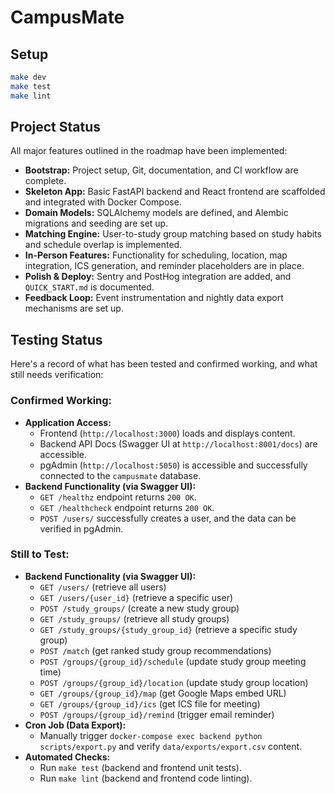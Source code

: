 # CampusMate

## Setup

```bash
make dev
make test
make lint
```

## Project Status

All major features outlined in the roadmap have been implemented:

*   **Bootstrap:** Project setup, Git, documentation, and CI workflow are complete.
*   **Skeleton App:** Basic FastAPI backend and React frontend are scaffolded and integrated with Docker Compose.
*   **Domain Models:** SQLAlchemy models are defined, and Alembic migrations and seeding are set up.
*   **Matching Engine:** User-to-study group matching based on study habits and schedule overlap is implemented.
*   **In-Person Features:** Functionality for scheduling, location, map integration, ICS generation, and reminder placeholders are in place.
*   **Polish & Deploy:** Sentry and PostHog integration are added, and `QUICK_START.md` is documented.
*   **Feedback Loop:** Event instrumentation and nightly data export mechanisms are set up.

## Testing Status

Here's a record of what has been tested and confirmed working, and what still needs verification:

### Confirmed Working:

*   **Application Access:**
    *   Frontend (`http://localhost:3000`) loads and displays content.
    *   Backend API Docs (Swagger UI at `http://localhost:8001/docs`) are accessible.
    *   pgAdmin (`http://localhost:5050`) is accessible and successfully connected to the `campusmate` database.
*   **Backend Functionality (via Swagger UI):**
    *   `GET /healthz` endpoint returns `200 OK`.
    *   `GET /healthcheck` endpoint returns `200 OK`.
    *   `POST /users/` successfully creates a user, and the data can be verified in pgAdmin.

### Still to Test:

*   **Backend Functionality (via Swagger UI):**
    *   `GET /users/` (retrieve all users)
    *   `GET /users/{user_id}` (retrieve a specific user)
    *   `POST /study_groups/` (create a new study group)
    *   `GET /study_groups/` (retrieve all study groups)
    *   `GET /study_groups/{study_group_id}` (retrieve a specific study group)
    *   `POST /match` (get ranked study group recommendations)
    *   `POST /groups/{group_id}/schedule` (update study group meeting time)
    *   `POST /groups/{group_id}/location` (update study group location)
    *   `GET /groups/{group_id}/map` (get Google Maps embed URL)
    *   `GET /groups/{group_id}/ics` (get ICS file for meeting)
    *   `POST /groups/{group_id}/remind` (trigger email reminder)
*   **Cron Job (Data Export):**
    *   Manually trigger `docker-compose exec backend python scripts/export.py` and verify `data/exports/export.csv` content.
*   **Automated Checks:**
    *   Run `make test` (backend and frontend unit tests).
    *   Run `make lint` (backend and frontend code linting).